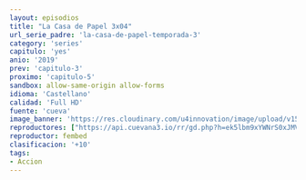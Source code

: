 ```yaml
---
layout: episodios
title: "La Casa de Papel 3x04"
url_serie_padre: 'la-casa-de-papel-temporada-3'
category: 'series'
capitulo: 'yes'
anio: '2019'
prev: 'capitulo-3'
proximo: 'capitulo-5'
sandbox: allow-same-origin allow-forms
idioma: 'Castellano'
calidad: 'Full HD'
fuente: 'cueva'
image_banner: 'https://res.cloudinary.com/u4innovation/image/upload/v1563567323/casa3-banner-min_yqqryd.jpg'
reproductores: ["https://api.cuevana3.io/rr/gd.php?h=ek5lbm9xYWNrS0xJMVp5b21KREk0dFBLbjVkaHhkRGdrOG1jbnBpUnhhS1YwcWFtZ2JYVzVKcWJmSDZYemMzQnpzZUZwNldyeGVxenRhR0hhcnFTMksyU3FadVkyUT09"]
reproductor: fembed
clasificacion: '+10'
tags:
- Accion
---
```












